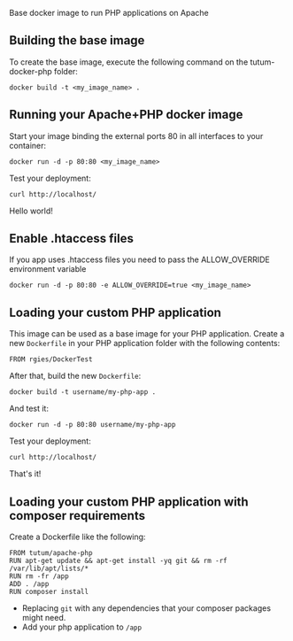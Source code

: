 Base docker image to run PHP applications on Apache

Building the base image
-----------------------

To create the base image, execute the following command on the tutum-docker-php folder:

    docker build -t <my_image_name> .


Running your Apache+PHP docker image
------------------------------------

Start your image binding the external ports 80 in all interfaces to your container:

    docker run -d -p 80:80 <my_image_name>

Test your deployment:

    curl http://localhost/

Hello world!


Enable .htaccess files
------------------------------------

If you app uses .htaccess files you need to pass the ALLOW_OVERRIDE environment variable

    docker run -d -p 80:80 -e ALLOW_OVERRIDE=true <my_image_name>


Loading your custom PHP application
-----------------------------------

This image can be used as a base image for your PHP application. Create a new `Dockerfile` in your
PHP application folder with the following contents:

    FROM rgies/DockerTest

After that, build the new `Dockerfile`:

    docker build -t username/my-php-app .

And test it:

    docker run -d -p 80:80 username/my-php-app

Test your deployment:

    curl http://localhost/

That's it!


Loading your custom PHP application with composer requirements
--------------------------------------------------------------

Create a Dockerfile like the following:

    FROM tutum/apache-php
    RUN apt-get update && apt-get install -yq git && rm -rf /var/lib/apt/lists/*
    RUN rm -fr /app
    ADD . /app
    RUN composer install

- Replacing `git` with any dependencies that your composer packages might need.
- Add your php application to `/app`
